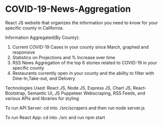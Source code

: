 # COVID-19-News-Aggregation
React JS website that organizes the information you need to know for your specific county in California.

Information Aggregated(By County):
1. Current COVID-19 Cases in your county since March, graphed and responsive
2. Statistics on Projections and % Increase over time
3. RSS News Aggregation of the top 6 stories related to COVID-19 in your specific county
4. Restaurants currently open in your county and the ability to filter with Dine-In,Take-out, and Delivery


Technologies Used: React JS, Node JS, Express JS, Chart JS, React-Bootstrap, Semantic UI,
JS Puppeteer Webscraping, RSS Feeds, and various APIs and libraries for styling

To run  API Server:
cd into ./src/scrapers
and then run node server.js

To run React App:
cd into ./src and run npm start


